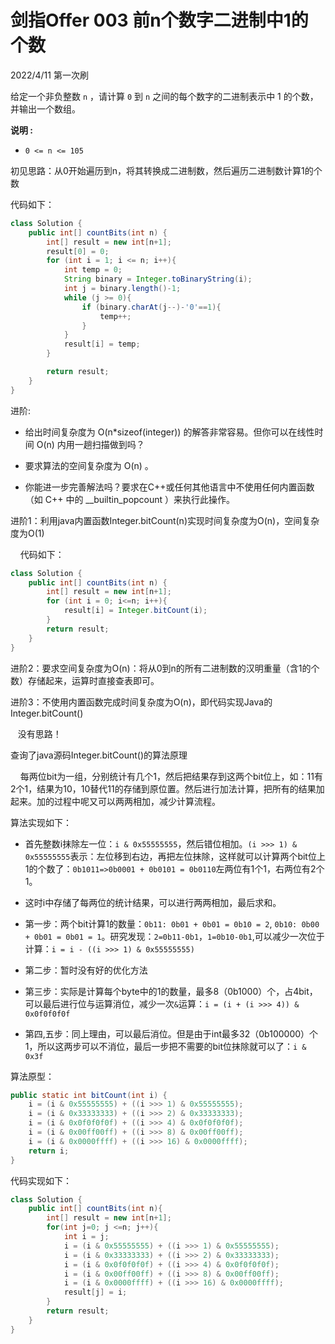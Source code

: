 # 剑指Offer 003 前n个数字二进制中1的个数

2022/4/11 第一次刷

给定一个非负整数 `n` ，请计算 `0` 到 `n` 之间的每个数字的二进制表示中 1 的个数，并输出一个数组。

**说明 :**

- `0 <= n <= 105`

初见思路：从0开始遍历到n，将其转换成二进制数，然后遍历二进制数计算1的个数

代码如下：

```java
class Solution {
    public int[] countBits(int n) {
        int[] result = new int[n+1];
        result[0] = 0;
        for (int i = 1; i <= n; i++){
            int temp = 0;
            String binary = Integer.toBinaryString(i);
            int j = binary.length()-1;
            while (j >= 0){
                if (binary.charAt(j--)-'0'==1){
                    temp++;
                }
            }
            result[i] = temp;
        }

        return result;
    }
}
```

进阶:

- 给出时间复杂度为 O(n*sizeof(integer)) 的解答非常容易。但你可以在线性时间 O(n) 内用一趟扫描做到吗？

- 要求算法的空间复杂度为 O(n) 。

- 你能进一步完善解法吗？要求在C++或任何其他语言中不使用任何内置函数（如 C++ 中的 __builtin_popcount ）来执行此操作。

进阶1：利用java内置函数Integer.bitCount(n)实现时间复杂度为O(n)，空间复杂度为O(1)

    代码如下：

```java
class Solution {
    public int[] countBits(int n) {
        int[] result = new int[n+1];
        for (int i = 0; i<=n; i++){
            result[i] = Integer.bitCount(i);
        }
        return result;
    }
}
```

进阶2：要求空间复杂度为O(n)：将从0到n的所有二进制数的汉明重量（含1的个数）存储起来，运算时直接查表即可。

进阶3：不使用内置函数完成时间复杂度为O(n)，即代码实现Java的Integer.bitCount()

   没有思路！

查询了java源码Integer.bitCount()的算法原理

    每两位bit为一组，分别统计有几个1，然后把结果存到这两个bit位上，如：11有2个1，结果为10，10替代11的存储到原位置。然后进行加法计算，把所有的结果加起来。加的过程中呢又可以两两相加，减少计算流程。

算法实现如下：  

- 首先整数i抹除左一位：`i & 0x55555555`，然后错位相加。`(i >>> 1) & 0x55555555`表示：左位移到右边，再把左位抹除，这样就可以计算两个bit位上1的个数了：`0b1011=>0b0001 + 0b0101 = 0b0110`左两位有1个1，右两位有2个1。  

- 这时i中存储了每两位的统计结果，可以进行两两相加，最后求和。

- 第一步：两个bit计算1的数量：`0b11: 0b01 + 0b01 = 0b10 = 2`, `0b10: 0b00 + 0b01 = 0b01 = 1`。研究发现：`2=0b11-0b1`，`1=0b10-0b1`,可以减少一次位于计算：`i = i - ((i >>> 1) & 0x55555555)`

- 第二步：暂时没有好的优化方法

- 第三步：实际是计算每个byte中的1的数量，最多8（0b1000）个，占4bit，可以最后进行位与运算消位，减少一次`&`运算：`i = (i + (i >>> 4)) & 0x0f0f0f0f`

- 第四,五步：同上理由，可以最后消位。但是由于int最多32（0b100000）个1，所以这两步可以不消位，最后一步把不需要的bit位抹除就可以了：`i & 0x3f`

算法原型：

```java
public static int bitCount(int i) {
    i = (i & 0x55555555) + ((i >>> 1) & 0x55555555);
    i = (i & 0x33333333) + ((i >>> 2) & 0x33333333);
    i = (i & 0x0f0f0f0f) + ((i >>> 4) & 0x0f0f0f0f);
    i = (i & 0x00ff00ff) + ((i >>> 8) & 0x00ff00ff);
    i = (i & 0x0000ffff) + ((i >>> 16) & 0x0000ffff);
    return i;
}
```

代码实现如下：

```java
class Solution {
    public int[] countBits(int n){
        int[] result = new int[n+1];
        for(int j=0; j <=n; j++){
            int i = j;
            i = (i & 0x55555555) + ((i >>> 1) & 0x55555555);
            i = (i & 0x33333333) + ((i >>> 2) & 0x33333333);
            i = (i & 0x0f0f0f0f) + ((i >>> 4) & 0x0f0f0f0f);
            i = (i & 0x00ff00ff) + ((i >>> 8) & 0x00ff00ff);
            i = (i & 0x0000ffff) + ((i >>> 16) & 0x0000ffff);
            result[j] = i;
        }
        return result;
    }
}
```
